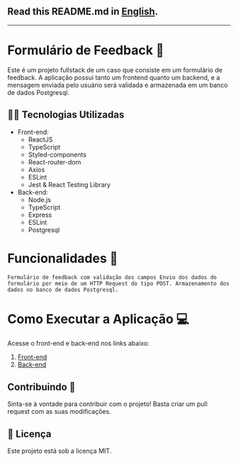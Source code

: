 ##  Read this README.md in [English](README.en.md).

---

# Formulário de Feedback 📝

Este é um projeto fullstack de um caso que consiste em um formulário de feedback. A aplicação possui tanto um frontend quanto um backend, e a mensagem enviada pelo usuário será validada e armazenada em um banco de dados Postgresql.

## 🧑‍💻 Tecnologias Utilizadas
- Front-end:
    - ReactJS
    - TypeScript
    - Styled-components
    - React-router-dom
    - Axios
    - ESLint
    - Jest & React Testing Library
- Back-end:
    - Node.js
    - TypeScript
    - Express
    - ESLint
    - Postgresql

# Funcionalidades 📝
    Formulário de feedback com validação dos campos Envio dos dados do formulário por meio de um HTTP Request do tipo POST. Armazenamento dos dados no banco de dados Postgresql.

#  Como Executar a Aplicação 💻
Acesse o front-end e back-end nos links abaixo:
1. [Front-end](https://feedback-form-gbfa.vercel.app/contact)
2. [Back-end](https://feedbackform-back.up.railway.app/)

## Contribuindo 📝
Sinta-se à vontade para contribuir com o projeto! Basta criar um pull request com as suas modificações.

## 📜 Licença
Este projeto está sob a licença MIT.
